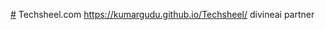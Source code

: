 [#](https://kumargudu.github.io/Techsheel/) Techsheel.com 
https://kumargudu.github.io/Techsheel/
divineai partner
